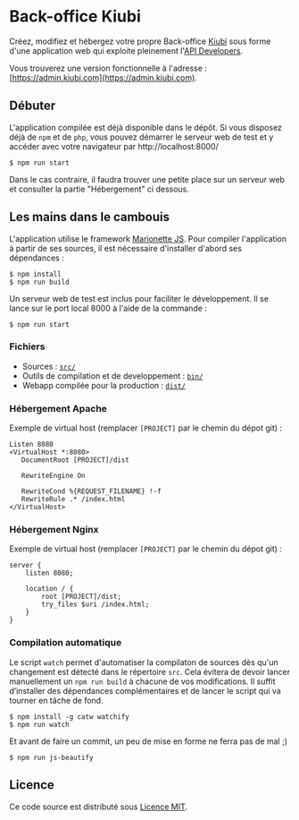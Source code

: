 # Back-office Kiubi


Créez, modifiez et hébergez votre propre Back-office [Kiubi](https://www.kiubi.com) sous forme d'une application web
qui exploite pleinement l'[API Developers](https://aide.kiubi.com/api-dev-generalites.html).

Vous trouverez une version fonctionnelle à l'adresse : [https://admin.kiubi.com](https://admin.kiubi.com).


## Débuter

L'application compilée est déjà disponible dans le dépôt. Si vous disposez déjà de `npm` et de `php`, vous pouvez
démarrer le serveur web de test et y accéder avec votre navigateur par http://localhost:8000/

	$ npm run start
	
Dans le cas contraire, il faudra trouver une petite place sur un serveur web et consulter la partie "Hébergement" ci
dessous.


## Les mains dans le cambouis

L'application utilise le framework [Marionette JS](https://marionettejs.com/). Pour compiler l'application à partir de
ses sources, il est nécessaire d'installer d'abord ses dépendances :

	$ npm install
	$ npm run build

Un serveur web de test est inclus pour faciliter le développement. Il se lance sur le port local 8000 à l'aide de
la commande :

	$ npm run start


### Fichiers

- Sources : [`src/`](src/)
- Outils de compilation et de developpement : [`bin/`](bin/)
- Webapp compilée pour la production : [`dist/`](dist/)


### Hébergement Apache

Exemple de virtual host (remplacer `[PROJECT]` par le chemin du dépot git) :

	Listen 8080
	<VirtualHost *:8080>
	   DocumentRoot [PROJECT]/dist

	   RewriteEngine On

	   RewriteCond %{REQUEST_FILENAME} !-f
	   RewriteRule .* /index.html
	</VirtualHost>


### Hébergement Nginx

Exemple de virtual host (remplacer `[PROJECT]` par le chemin du dépot git) :

	server {
	    listen 8080;

	    location / {
	        root [PROJECT]/dist;
	        try_files $uri /index.html;
	    }
	}


### Compilation automatique

Le script `watch` permet d'automatiser la compilaton de sources dès qu'un changement est détecté dans le répertoire
`src`. Cela évitera de devoir lancer manuellement un `npm run build` à chacune de vos modifications. Il suffit
d’installer des dépendances complémentaires et de lancer le script qui va tourner en tâche de fond.

	$ npm install -g catw watchify
	$ npm run watch

Et avant de faire un commit, un peu de mise en forme ne ferra pas de mal ;)

	$ npm run js-beautify


## Licence

Ce code source est distributé sous [Licence MIT](http://www.opensource.org/licenses/MIT).